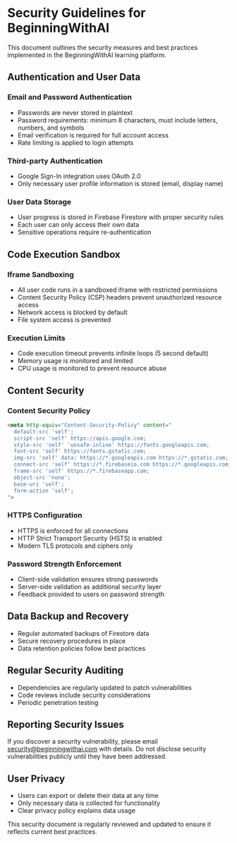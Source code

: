 # Security Guidelines for BeginningWithAI

This document outlines the security measures and best practices implemented in the BeginningWithAI learning platform.

## Authentication and User Data

### Email and Password Authentication
- Passwords are never stored in plaintext
- Password requirements: minimum 8 characters, must include letters, numbers, and symbols
- Email verification is required for full account access
- Rate limiting is applied to login attempts

### Third-party Authentication
- Google Sign-In integration uses OAuth 2.0
- Only necessary user profile information is stored (email, display name)

### User Data Storage
- User progress is stored in Firebase Firestore with proper security rules
- Each user can only access their own data
- Sensitive operations require re-authentication

## Code Execution Sandbox

### Iframe Sandboxing
- All user code runs in a sandboxed iframe with restricted permissions
- Content Security Policy (CSP) headers prevent unauthorized resource access
- Network access is blocked by default
- File system access is prevented

### Execution Limits
- Code execution timeout prevents infinite loops (5 second default)
- Memory usage is monitored and limited
- CPU usage is monitored to prevent resource abuse

## Content Security

### Content Security Policy
```html
<meta http-equiv="Content-Security-Policy" content="
  default-src 'self';
  script-src 'self' https://apis.google.com;
  style-src 'self' 'unsafe-inline' https://fonts.googleapis.com;
  font-src 'self' https://fonts.gstatic.com;
  img-src 'self' data: https://*.googleapis.com https://*.gstatic.com;
  connect-src 'self' https://*.firebaseio.com https://*.googleapis.com;
  frame-src 'self' https://*.firebaseapp.com;
  object-src 'none';
  base-uri 'self';
  form-action 'self';
">
```

### HTTPS Configuration
- HTTPS is enforced for all connections
- HTTP Strict Transport Security (HSTS) is enabled
- Modern TLS protocols and ciphers only

### Password Strength Enforcement
- Client-side validation ensures strong passwords
- Server-side validation as additional security layer
- Feedback provided to users on password strength

## Data Backup and Recovery
- Regular automated backups of Firestore data
- Secure recovery procedures in place
- Data retention policies follow best practices

## Regular Security Auditing
- Dependencies are regularly updated to patch vulnerabilities
- Code reviews include security considerations
- Periodic penetration testing

## Reporting Security Issues
If you discover a security vulnerability, please email security@beginningwithai.com with details.
Do not disclose security vulnerabilities publicly until they have been addressed.

## User Privacy
- Users can export or delete their data at any time
- Only necessary data is collected for functionality
- Clear privacy policy explains data usage

This security document is regularly reviewed and updated to ensure it reflects current best practices. 